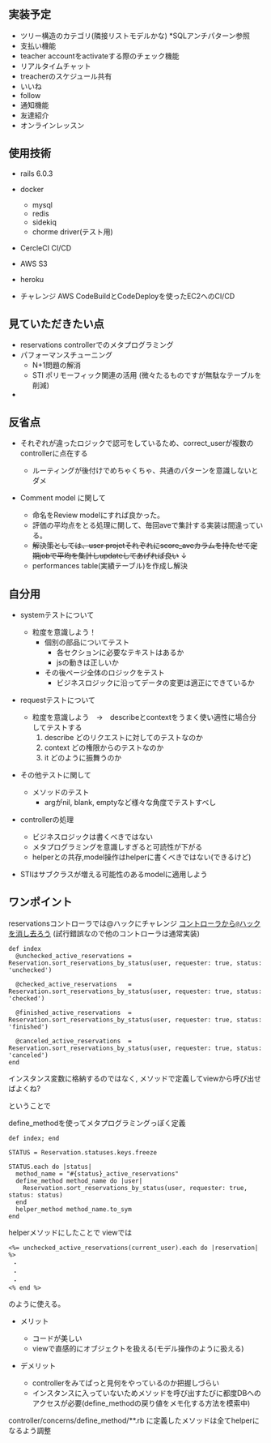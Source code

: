 ## 実装予定

- ツリー構造のカテゴリ(隣接リストモデルかな) *SQLアンチパターン参照
- 支払い機能
- teacher accountをactivateする際のチェック機能
- リアルタイムチャット
- treacherのスケジュール共有
- いいね
- follow
- 通知機能
- 友達紹介
- オンラインレッスン


## 使用技術

  - rails 6.0.3
  - docker
    - mysql
    - redis
    - sidekiq
    - chorme driver(テスト用)
  - CercleCI CI/CD
  - AWS S3
  - heroku

  - チャレンジ AWS CodeBuildとCodeDeployを使ったEC2へのCI/CD

## 見ていただきたい点
  - reservations controllerでのメタプログラミング
  - パフォーマンスチューニング
    - N+1問題の解消
    - STI ポリモーフィック関連の活用 (微々たるものですが無駄なテーブルを削減)
  - 

## 反省点
  - それぞれが違ったロジックで認可をしているため、correct_userが複数のcontrollerに点在する
    - ルーティングが後付けでめちゃくちゃ、共通のパターンを意識しないとダメ

  - Comment model に関して
     - 命名をReview modelにすれば良かった。
     - 評価の平均点をとる処理に関して、毎回aveで集計する実装は間違っている。
      - ~~解決策としては、user projetそれぞれにscore_aveカラムを持たせて定期jobで平均を集計しupdateしてあげれば良い~~
      ↓
      - performances table(実績テーブル)を作成し解決


## 自分用

- systemテストについて
  - 粒度を意識しよう！
    - 個別の部品についてテスト
      - 各セクションに必要なテキストはあるか
      - jsの動きは正しいか
    - その後ページ全体のロジックをテスト
      - ビジネスロジックに沿ってデータの変更は適正にできているか

- requestテストについて
  - 粒度を意識しよう　→　describeとcontextをうまく使い適性に場合分してテストする
    1. describe どのリクエストに対してのテストなのか
    2.  context どの権限からのテストなのか
    3. it どのように振舞うのか

- その他テストに関して
  - メソッドのテスト
    - argがnil, blank, emptyなど様々な角度でテストすべし
    

- controllerの処理
  - ビジネスロジックは書くべきではない
  - メタプログラミングを意識しすぎると可読性が下がる
  - helperとの共存,model操作はhelperに書くべきではない(できるけど)

- STIはサブクラスが増える可能性のあるmodelに適用しよう



## ワンポイント

reservationsコントローラでは@ハックにチャレンジ
[コントローラから`@`ハックを消し去ろう](https://techracho.bpsinc.jp/hachi8833/2018_06_14/58056)
(試行錯誤なので他のコントローラは通常実装)

```
def index
  @unchecked_active_reservations = Reservation.sort_reservations_by_status(user, requester: true, status: 'unchecked')
  
  @checked_active_reservations   = Reservation.sort_reservations_by_status(user, requester: true, status: 'checked')
  
  @finished_active_reservations  = Reservation.sort_reservations_by_status(user, requester: true, status: 'finished')
  
  @canceled_active_reservations  = Reservation.sort_reservations_by_status(user, requester: true, status: 'canceled')
end

```

インスタンス変数に格納するのではなく,
メソッドで定義してviewから呼び出せばよくね?

ということで

define_methodを使ってメタプログラミングっぽく定義

```
def index; end

STATUS = Reservation.statuses.keys.freeze

STATUS.each do |status|
  method_name = "#{status}_active_reservations"
  define_method method_name do |user|
    Reservation.sort_reservations_by_status(user, requester: true, status: status)
  end
  helper_method method_name.to_sym
end

```

helperメソッドにしたことで
viewでは

```
<%= unchecked_active_reservations(current_user).each do |reservation| %>
 ・
 ・
 ・
<% end %>
```

のように使える。

- メリット
  - コードが美しい
  - viewで直感的にオブジェクトを扱える(モデル操作のように扱える)

- デメリット
  - controllerをみてぱっと見何をやっているのか把握しづらい
  - インスタンスに入っていないためメソッドを呼び出すたびに都度DBへのアクセスが必要(define_methodの戻り値をメモ化する方法を模索中)


controller/concerns/define_method/**.rb
に定義したメソッドは全てhelperになるよう調整

